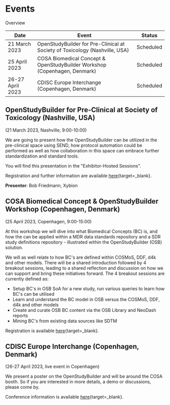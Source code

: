 # Events

Overview

Date | Event | Status 
-- | -- | -- 
21 March 2023 | OpenStudyBuilder for Pre-Clinical at Society of Toxicology (Nashville, USA) | Scheduled
25 April 2023 | COSA Biomedical Concept & OpenStudyBuilder Workshop (Copenhagen, Denmark) |  Scheduled
26-27 April 2023 | CDISC Europe Interchange (Copenhagen, Denmark) |  Scheduled

## OpenStudyBuilder for Pre-Clinical at Society of Toxicology (Nashville, USA)

(21 March 2023, Nashville, 9:00-10:00)

We are going to present how the OpenStudyBuilder can be utilized in the pre-clinical space using SEND, how protocol automation could be performed as well as how collaboration in this space can embrace further standardization and standard tools.

You will find this presentation in the "Exhibitor-Hosted Sessions".

Registration and further information are available [here](https://www.toxicology.org/events/am/AM2023/index.asp){target=_blank}.

**Presenter**: Bob Friedmann, Xybion


## COSA Biomedical Concept & OpenStudyBuilder Workshop (Copenhagen, Denmark)

(25 April 2023, Copenhagen, 9:00-15:00)

At this workshop we will dive into what Biomedical Concepts (BC) is, and how the can be applied within a MDR data standards repository and a SDR study definitions repository - illustrated within the OpenStudyBuilder (OSB) solution.

We will as well relate to how BC's are defined within COSMoS, DDF, d4k and other models. There will be a shared introduction followed by 4 breakout sessions, leading to a shared reflection and discussion on how we can support and bring these initiatives forward. The 4 breakout sessions are currently defined as:

- Setup BC's in OSB SoA for a new study, run various queries to learn how BC's can be utilised
- Learn and understand the BC model in OSB versus the COSMoS, DDF, d4k and other models
- Create and curate OSB BC content via the OSB Library and NeoDash reports
- Mining BC's from existing data sources like SDTM

Registration is available [here](https://web.cvent.com/event/692520b3-5d88-48f1-b291-269010defffb/websitePage:645d57e4-75eb-4769-b2c0-f201a0bfc6ce){target=_blank}.

## CDISC Europe Interchange (Copenhagen, Denmark)

(26-27 April 2023, live event in Copenhagen)

We present a poster on the OpenStudyBuilder and will be around the COSA booth. So if you are interested in more details, a demo or discussions, please come by.

Conference information is available [here](https://www.cdisc.org/events/interchange/2023-europe-interchange){target=_blank}.